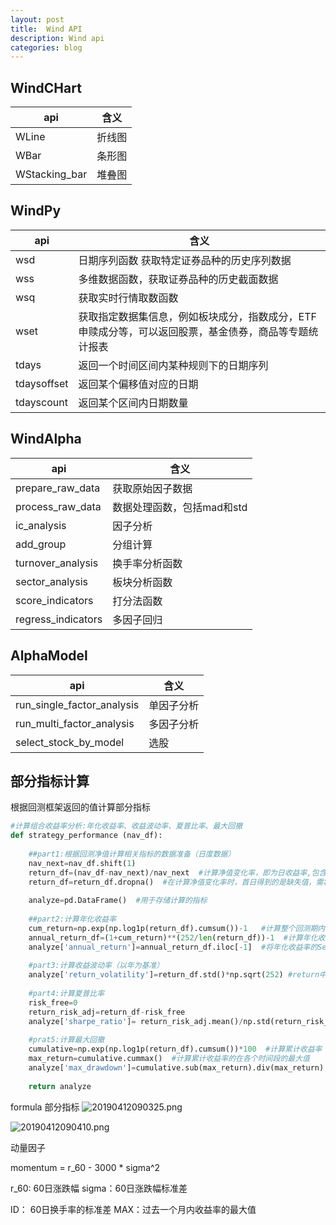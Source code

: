 ```yaml
---
layout: post
title:  Wind API
description: Wind api
categories: blog
---
```


## WindCHart
api|含义
--|--
WLine | 折线图
WBar | 条形图
WStacking_bar | 堆叠图


## WindPy
api|含义
--|--
wsd| 日期序列函数 获取特定证券品种的历史序列数据
wss| 多维数据函数，获取证券品种的历史截面数据
wsq| 获取实时行情取数函数
wset| 获取指定数据集信息，例如板块成分，指数成分，ETF申赎成分等，可以返回股票，基金债券，商品等专题统计报表
tdays|返回一个时间区间内某种规则下的日期序列
tdaysoffset|返回某个偏移值对应的日期
tdayscount|返回某个区间内日期数量


## WindAlpha

api|含义
--|--
prepare_raw_data|获取原始因子数据
process_raw_data|数据处理函数，包括mad和std
ic_analysis|因子分析
add_group|分组计算
turnover_analysis|换手率分析函数
sector_analysis|板块分析函数
score_indicators|打分法函数
regress_indicators|多因子回归


## AlphaModel

api|含义
--|--
run_single_factor_analysis|单因子分析
run_multi_factor_analysis|多因子分析
select_stock_by_model|选股




## 部分指标计算
根据回测框架返回的值计算部分指标
```python
#计算组合收益率分析:年化收益率、收益波动率、夏普比率、最大回撤
def strategy_performance (nav_df):
    
    ##part1:根据回测净值计算相关指标的数据准备（日度数据）
    nav_next=nav_df.shift(1)
    return_df=(nav_df-nav_next)/nav_next  #计算净值变化率，即为日收益率,包含组合与基准
    return_df=return_df.dropna()  #在计算净值变化率时，首日得到的是缺失值，需将其删除
    
    analyze=pd.DataFrame()  #用于存储计算的指标
    
    ##part2:计算年化收益率
    cum_return=np.exp(np.log1p(return_df).cumsum())-1   #计算整个回测期内的复利收益率
    annual_return_df=(1+cum_return)**(252/len(return_df))-1  #计算年化收益率
    analyze['annual_return']=annual_return_df.iloc[-1]  #将年化收益率的Series赋值给数据框
    
    #part3:计算收益波动率（以年为基准）
    analyze['return_volatility']=return_df.std()*np.sqrt(252) #return中的收益率为日收益率，所以计算波动率转化为年时，需要乘上np.sqrt(252)
    
    #part4:计算夏普比率
    risk_free=0
    return_risk_adj=return_df-risk_free
    analyze['sharpe_ratio']= return_risk_adj.mean()/np.std(return_risk_adj, ddof=1)
    
    #prat5:计算最大回撤
    cumulative=np.exp(np.log1p(return_df).cumsum())*100  #计算累计收益率
    max_return=cumulative.cummax()  #计算累计收益率的在各个时间段的最大值
    analyze['max_drawdown']=cumulative.sub(max_return).div(max_return).min()  #最大回撤一般小于0，越小，说明离1越远，各时间点与最大收益的差距越大
    
    return analyze 
```

formula 部分指标
![20190412090325.png](https://i.loli.net/2019/04/12/5cafe3e045b67.png)

![20190412090410.png](https://i.loli.net/2019/04/12/5cafe40c4d8f5.png)


动量因子

momentum = r_60  - 3000 * sigma^2

r_60: 60日涨跌幅
sigma：60日涨跌幅标准差

ID： 60日换手率的标准差
MAX：过去一个月内收益率的最大值

